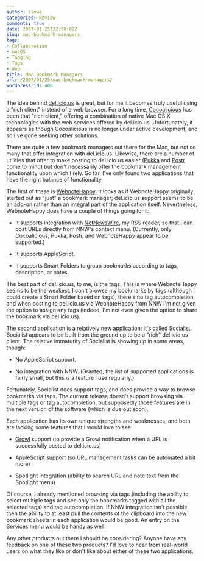 ```yaml
---
author: slowe
categories: Review
comments: true
date: 2007-01-25T22:50:02Z
slug: mac-bookmark-managers
tags:
- Collaboration
- macOS
- Tagging
- Tags
- Web
title: Mac Bookmark Managers
url: /2007/01/25/mac-bookmark-managers/
wordpress_id: 406
---
```


The idea behind [del.icio.us](http://del.icio.us/) is great, but for me it becomes truly useful using a "rich client" instead of a web browser. For a long time, [Cocoalicious](http://www.scifihifi.com/cocoalicious/) has been that "rich client," offering a combination of native Mac OS X technologies with the web services offered by del.icio.us. Unfortunately, it appears as though Cocoalicious is no longer under active development, and so I've gone seeking other solutions.

There are quite a few bookmark managers out there for the Mac, but not so many that offer integration with del.icio.us. Likewise, there are a number of utilities that offer to make posting to del.icio.us easier ([Pukka](http://codesorcery.net/pukka) and [Postr](http://www.fromconcentratesoftware.com/Postr/) come to mind) but don't necessarily offer the bookmark management functionality upon which I rely. So far, I've only found two applications that have the right balance of functionality.

The first of these is [WebnoteHappy](http://www.happyapps.com/). It looks as if WebnoteHappy originally started out as "just" a bookmark manager; del.icio.us support seems to be an add-on rather than an integral part of the application itself. Nevertheless, WebnoteHappy does have a couple of things going for it:

* It supports integration with [NetNewsWire](http://www.newsgator.com/NGOLProduct.aspx?ProdID=NetNewsWire), my RSS reader, so that I can post URLs directly from NNW's context menu. (Currently, only Cocoalicious, Pukka, Postr, and WebnoteHappy appear to be supported.)

* It supports AppleScript.

* It supports Smart Folders to group bookmarks according to tags, description, or notes.

The best part of del.icio.us, to me, is the tags. This is where WebnoteHappy seems to be the weakest. I can't browse my bookmarks by tags (although I could create a Smart Folder based on tags), there's no tag autocompletion, and when posting to del.icio.us via WebnoteHappy from NNW I'm not given the option to assign any tags (indeed, I'm not even given the option to share the bookmark via del.icio.us).

The second application is a relatively new application; it's called [Socialist](http://www.getsocialist.com/). Socialist appears to be built from the ground up to be a "rich" del.icio.us client. The relative immaturity of Socialist is showing up in some areas, though:

* No AppleScript support.

* No integration with NNW. (Granted, the list of supported applications is fairly small, but this is a feature I use regularly.)

Fortunately, Socialist does support tags, and does provide a way to browse bookmarks via tags. The current release doesn't support browsing via multiple tags or tag autocompletion, but supposedly those features are in the next version of the software (which is due out soon).

Each application has its own unique strengths and weaknesses, and both are lacking some features that I would love to see:

* [Growl](http://growl.info/) support (to provide a Growl notification when a URL is successfully posted to del.icio.us)

* AppleScript support (so URL management tasks can be automated a bit more)

* Spotlight integration (ability to search URL and note text from the Spotlight menu)

Of course, I already mentioned browsing via tags (including the ability to select multiple tags and see only the bookmarks tagged with all the selected tags) and tag autocompletion. If NNW integration isn't possible, then the ability to at least pull the contents of the clipboard into the new bookmark sheets in each application would be good. An entry on the Services menu would be handy as well.

Any other products out there I should be considering? Anyone have any feedback on one of these two products? I'd love to hear from real-world users on what they like or don't like about either of these two applications.
